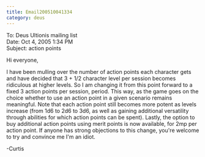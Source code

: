 ```yaml
---
title: Email200510041334
category: deus
---
```

To: Deus Ultionis mailing list
<br>Date: Oct 4, 2005 1:34 PM
<br>Subject: action points

Hi everyone,

I have been mulling over the number of action points each character gets and have decided that 3 + 1/2 character level per session becomes ridiculous at higher levels. So I am changing it from this point forward to a fixed 3 action points per session, period. This way, as the game goes on the choice whether to use an action point in a given scenario remains meaningful. Note that each action point still becomes more potent as levels increase (from 1d6 to 2d6 to 3d6, as well as gaining additional versatility through abilities for which action points can be spent). Lastly, the option to buy additional action points using merit points is now available, for 2mp per action point. If anyone has strong objections to this change, you're welcome to try and convince me I'm an idiot.

-Curtis
